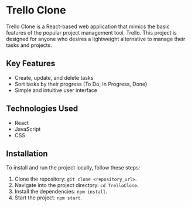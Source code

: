 # Trello Clone

Trello Clone is a React-based web application that mimics the basic features of the popular project management tool, Trello. This project is designed for anyone who desires a lightweight alternative to manage their tasks and projects.

## Key Features

- Create, update, and delete tasks
- Sort tasks by their progress (To Do, In Progress, Done)
- Simple and intuitive user interface

## Technologies Used

- React
- JavaScript
- CSS

## Installation

To install and run the project locally, follow these steps:

1. Clone the repository: `git clone <repository_url>`.
2. Navigate into the project directory: `cd TrelloClone`.
3. Install the dependencies: `npm install`.
4. Start the project: `npm start`.
